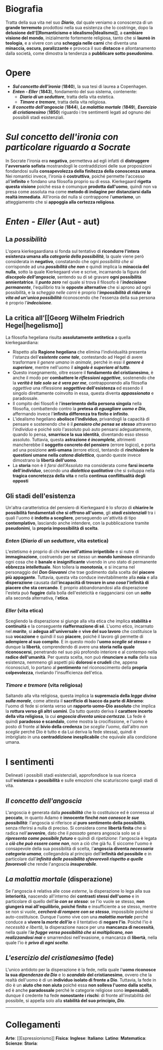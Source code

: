 # Biografia
Tratta della sua vita nel suo ***Diario***, dal quale veniamo a conoscenza di un **grande terremoto** prodottosi nella sua esistenza che lo costringe, dopo la **delusione dell'[[Romanticismo e idealismo|Idealismo]]**, a **cambiare visione del mondo**, inizialmente fortemente religiosa, tanto che si **laureò in teologia**, e a vivere con una **scheggia nelle carni** che diventa una **minaccia, oscura, paralizzante** e provoca il suo **distacco** e allontanamento dalla società, come dimostra la tendenza a **pubblicare sotto pseudonimo**.
# Opere
- ***Sul concetto dell'ironia*** (**1840**), la sua tesi di laurea a Copenhagen.
- ***Enten - Eller*** (**1843**), fondamento del suo sistema, contenente:
	- ***Diario di un seduttore***, tratta della vita estetica.
	- ***Timore e tremore***, tratta della vita religiosa.
- ***Il concetto dell'angoscia*** (**1844**), ***La malattia mortale*** (**1849**), ***Esercizio di cristianesimo*** (**1850**) riguardo i tre sentimenti legati ad ognuno dei possibili stadi esistenziali.
# *Sul concetto dell'ironia con particolare riguardo a Socrate*
In Socrate l'ironia era **negativa**, permetteva ad egli infatti di **distruggere l'avversario sofista** mostrandogli le contraddizioni delle sue proposizioni fondandosi sulla **consapevolezza della finitezza della conoscenza umana**. Nei romantici invece, l'ironia è **costruttiva**, poiché permette l'accesso all'**infinito** e fondano una filosofia proprio su di essa. Kierkegaard **rigetta questa visione** poiché essa è comunque **prodotta dall'uomo**, quindi non va presa come assoluta ma come **metodo di indagine per distanziarsi dalla realtà immediata**. All'ironia del nulla si contrappone l'***umorismo***, un atteggiamento che si **appoggia alla certezza religiosa**.
# *Enten - Eller* (Aut - aut)
## La *possibilità*
L'opera kierkegaardiana si fonda sul tentativo di **ricondurre l'intera esistenza umana alla *categoria della possibilità***, la quale viene però considerata in **negativo**, constatando che ogni *possibilità che sì* corrisponde ad una ***possibilità che non*** e quindi implica la **minaccia del nulla**, sotto la quale Kierkegaard vive e scrive, incarnando la figura del ***discepolo dell'angoscia***, sentendo su di sé gravare **ogni possibilità annientatrice**. Il ***punto zero*** nel quale si trova il filosofo è l'***indecisione permanente***, l'equilibrio tra le **opposte alternative** che si aprono ad ogni possibilità, e la *scheggia nelle carni* è proprio l'***impossibilità di ridurre la vita ad un'unica possibilità*** riconoscendo che l'essenza della sua persona è proprio l'***indecisione***.
## La critica all'[[Georg Wilhelm Friedrich Hegel|hegelismo]]
La filosofia hegeliana risulta **assolutamente antitetica** a quella kierkegaardiana:
- Rispetto alla **Ragione hegeliana** che elimina l'individualità presenta l'istanza dell'***esistente come tale***, contestando ad Hegel di avere trasformare il *genere umano* in *animale*, perché in essi il ***genere è superiore***, mentre nell'uomo il ***singolo è superiore al tutto***.
- Questo insegnamento, oltre essere il **fondamento del cristianesimo**, è anche il modo per **combattere le *riflessioni oggettive***, sostenendo che la ***verità è tale solo se è vera per me***, contrapponendo alla filosofia *oggettiva* una riflessione ***soggettiva* dell'esistenza** ed essendo il singolo direttamente coinvolto in essa, questa diventa ***appassionata*** e paradossale.
- Il compito dei filosofi è l'**inserimento della persona singola** nella filosofia, combattendo contro la **pretesa di *eguagliare uomo e Dio***, affermando invece l'**infinita differenza tra finito e infinito**.
- L'idealismo hegeliano **abolisce l'individuo**, privandogli la capacità di pensare e sostenendo che è il ***pensiero che pensa se stesso*** attraverso l'*individuo* e poiché solo l'assoluto può auto pensarsi adeguatamente, quando lo pensa, **smarrisce la sua identità**, diventando esso stesso assoluto. Tuttavia, questa **astrazione *è incompleta***, altrimenti mancherebbe il **soggetto concreto del pensiero** (errore logico), e porta ad una posizione **anti-umana** (errore etico), tentando di **rinchiudere le questioni umane nella *catena dialettica***, quando queste invece dimostrano la **libertà dell'uomo**.
- La **storia** non è il *farsi dell'Assoluto* ma considerata come **farsi incerto dell'*individuo***, secondo una ***dialettica qualitativa*** che si sviluppa nella **tragica concretezza della vita** e nella **continua conflittualità degli opposti**
## Gli stadi dell'esistenza
Un'altra caratteristica del pensiero di Kierkegaard è lo sforzo di **chiarire le possibilità fondamentali che si offrono all'uomo**, gli ***stadi esistenziali*** tra i quali l'uomo è **indotto a scegliere**, perseguendo un'attività di tipo **contemplativo**, lasciando anche intendere, con la pubblicazione tramite **pseudonimi**, la **propria impossibilità di scelta**.
### *Enten* (*Diario di un seduttore*, vita estetica)
L'estetismo è proprio di chi **vive nell'attimo irripetibile** e si nutre di **immaginazione**, costruendo per se stesso un **mondo luminoso** eliminando ogni cosa che è **banale e insignificante** vivendo in uno stato di permanente **ebbrezza intellettuale**. Non tollera la **monotonia**, e si incarna nel personaggio del ***Don Giovanni*** che trae godimento dalla scelta del **piacere più appagante**. Tuttavia, questa vita conduce inevitabilmente alla **noia** e alla **disperazione** causata dall'**incapacità di trovare in *una cosa* l'infinità di piacere che sta cercando**. E proprio abbandonandosi alla disperazione l'esteta può **fuggire** dalla bolla dell'esteticità e riagganciarsi con un ***salto*** alla seconda alternativa, l'**etica**.
### *Eller* (vita etica)
Scegliendo la disperazione si giunge alla vita etica che implica **stabilità e continuità** e la conseguente **riaffermazione di sé**. L'uomo etico, incarnato nel ***marito***, si **adegua all'universale** e **vive del suo lavoro** che costituisce la sua **vocazione** e quindi il suo **piacere**, poiché il lavoro gli permette di **adempiere al suo compito**. E in questo modo l'**uomo *sceglie sé stesso*** e dunque la **libertà**, comprendendo di avere una **storia nella quale riconoscersi**, penetrando nel suo più profondo interiore e al contempo nella **radice dell'umanità**. Per questa scelta, non può **rinunciare a nulla** della sua esistenza, nemmeno gli aspetti più **dolorosi e crudeli** che, appena riconosciuti, lo portano al **pentimento** nel riconoscimento della **propria colpevolezza**, rivelando l'insufficienza dell'etica.
### *Timore e tremore* (vita religiosa)
Saltando alla vita religiosa, questa implica la **supremazia della *legge divina sulla morale***, come attesta il **sacrificio di Isacco da parte di Abramo**: l'uomo di fede si orienta verso un **rapporto uomo-Dio assoluto** che implica la **rottura verso gli altri uomini**. Da tutto questo deriva il **carattere incerto della vita religiosa**, la cui ***angoscia diventa unica certezza***. La fede è quindi **paradosso e scandalo**, come mostra la crocifissione, e l'uomo è posto di fronte al **bivio della credenza** (se *sceglie l'uomo*, dall'altro *non sceglie* perché Dio è tutto e da Lui deriva la fede stessa), quindi è imbrigliato in una **contraddizione inesplicabile** che equivale alla condizione umana.
# I sentimenti
Delineati i possibili stadi esistenziali, approfondisce la sua ricerca sull'**esistenza = possibilità** e sulle emozioni che scaturiscono quegli stadi di vita.
## *Il concetto dell'angoscia*
L'angoscia è generata dalla ***possibilità*** che lo costituisce ed è connessa al **peccato**, in quanto Adamo è **innocente finché *non conosce le sue possibilità***: l'angoscia si riferisce al **puro sentimento della possibilità**, senza riferirsi a nulla di preciso. Si considera come **libertà finita** che si radica nell'**avvenire**, dato che il *passato* genera angoscia solo se si ***ripresenta come possibile futuro*** e quindi di *ripetizione*: l'angoscia è legata a ***ciò che può essere come non***, non a ciò che già fu. E siccome l'uomo è consapevole della sua possibilità di scelta, l'**angoscia diventa *necessaria categoria umana***, collegandola al principio dell'**infinità del possibile** e in particolare dall'***infinità delle possibilità sfavorevoli rispetto a quelle favorevoli*** che rende l'angoscia ***insuperabile***.
## *La malattia mortale* (disperazione)
Se l'angoscia è relativa alle cose *esterne*, la disperazione lo lega alla sua **interiorità**, nascendo all'interno dei **contrasti stessi dell'uomo** e in particolare di quello dell'***io con se stesso***: se l'io vuole se stesso, **non giungerà mai all'equilibrio, poiché finito** e insufficiente a se stesso, mentre se non si vuole, ***cercherà di rompere con se stesso***, impossibile poiché si auto-costituisce. Dunque l'uomo vive con una ***malattia mortale*** perché conduce a **vivere la *morte dell'io*** e il tentativo di **negare l'io**. Poiché l'io è *necessità e libertà*, la disperazione nasce per una **mancanza di necessità**, nella quale l'***io fugge verso possibilità che si moltiplicano, non realizzandosi mai*** e smarrendosi nell'evasione, o mancanza di **libertà**, nella quale l'io è ***privo di ogni scelta***.
## *L'esercizio del cristianesimo* (fede)
L'unico antidoto per la disperazione è la fede, nella quale l'**uomo riconosce la sua *dipendenza da Dio*** e lo ***scandalo* del cristianesimo**, ovvero che la realtà dell'uomo è di un **individuo isolato di fronte a Dio**. Tuttavia, la fede in dio è un **aiuto che non aiuta** poiché essa **non solleva l'uomo dalla scelta**, ed è anche **paradossale** perché le categorie religiose sono **impensabili**, dunque il credente ha fede **nonostante i rischi**: di fronte all'instabilità del possibile, si appella solo alla **stabilità del suo principio, *Dio***.
****
# Collegamenti
**Arte**: [[Espressionismo]]
**Fisica**: 
**Inglese**: 
**Italiano**: 
**Latino**: 
**Matematica**:
**Scienze**:
**Storia**: 